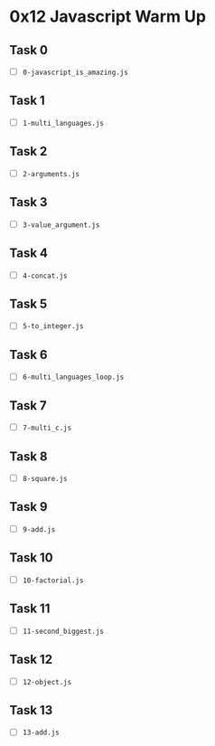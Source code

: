 # 0x12 Javascript Warm Up

## Task 0
- [ ] `0-javascript_is_amazing.js`

## Task 1
- [ ] `1-multi_languages.js`

## Task 2
- [ ] `2-arguments.js`

## Task 3
- [ ] `3-value_argument.js`

## Task 4
- [ ] `4-concat.js`

## Task 5
- [ ] `5-to_integer.js`

## Task 6
- [ ] `6-multi_languages_loop.js`

## Task 7
- [ ] `7-multi_c.js`

## Task 8
- [ ] `8-square.js`

## Task 9
- [ ] `9-add.js`

## Task 10
- [ ] `10-factorial.js`

## Task 11
- [ ] `11-second_biggest.js`

## Task 12
- [ ] `12-object.js`

## Task 13
- [ ] `13-add.js`
